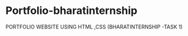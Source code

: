 # Portfolio-bharatinternship
PORTFOLIO WEBSITE USING HTML ,CSS                         (BHARATINTERNSHIP -TASK 1)
